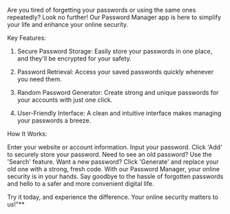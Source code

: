Are you tired of forgetting your passwords or using the same ones repeatedly? Look no further! Our Password Manager app is here to simplify your life and enhance your online security.

Key Features:

1. Secure Password Storage: Easily store your passwords in one place, and they'll be encrypted for your safety.

2. Password Retrieval: Access your saved passwords quickly whenever you need them.

3. Random Password Generator: Create strong and unique passwords for your accounts with just one click.

4. User-Friendly Interface: A clean and intuitive interface makes managing your passwords a breeze.

How It Works:

Enter your website or account information.
Input your password.
Click 'Add' to securely store your password.
Need to see an old password? Use the 'Search' feature.
Want a new password? Click 'Generate' and replace your old one with a strong, fresh code.
With our Password Manager, your online security is in your hands. Say goodbye to the hassle of forgotten passwords and hello to a safer and more convenient digital life.

Try it today, and experience the difference. Your online security matters to us!"**
